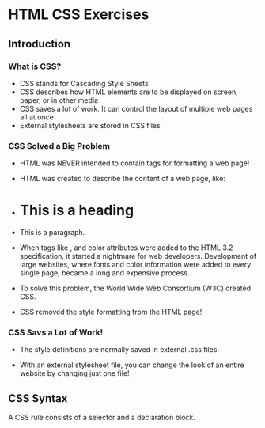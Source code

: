 # HTML CSS Exercises

## Introduction
### What is CSS?
- CSS stands for Cascading Style Sheets
- CSS describes how HTML elements are to be displayed on screen, paper, or in other media
- CSS saves a lot of work. It can control the layout of multiple web pages all at once
- External stylesheets are stored in CSS files

### CSS Solved a Big Problem
- HTML was NEVER intended to contain tags for formatting a web page!

- HTML was created to describe the content of a web page, like:

- <h1>This is a heading</h1>

- <p>This is a paragraph.</p>

- When tags like <font>, and color attributes were added to the HTML 3.2 specification, it started a nightmare for web developers. Development of large websites, where fonts and color information were added to every single page, became a long and expensive process.

- To solve this problem, the World Wide Web Consortium (W3C) created CSS.

- CSS removed the style formatting from the HTML page!

### CSS Savs a Lot of Work!
- The style definitions are normally saved in external .css files.

- With an external stylesheet file, you can change the look of an entire website by changing just one file!

## CSS Syntax
A CSS rule consists of a selector and a declaration block.
